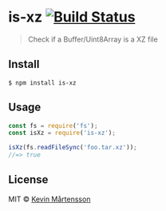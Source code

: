 # is-xz [![Build Status](https://travis-ci.org/kevva/is-xz.svg?branch=master)](https://travis-ci.org/kevva/is-xz)

> Check if a Buffer/Uint8Array is a XZ file


## Install

```
$ npm install is-xz
```


## Usage

```js
const fs = require('fs');
const isXz = require('is-xz');

isXz(fs.readFileSync('foo.tar.xz'));
//=> true
```


## License

MIT © [Kevin Mårtensson](https://github.com/kevva)
